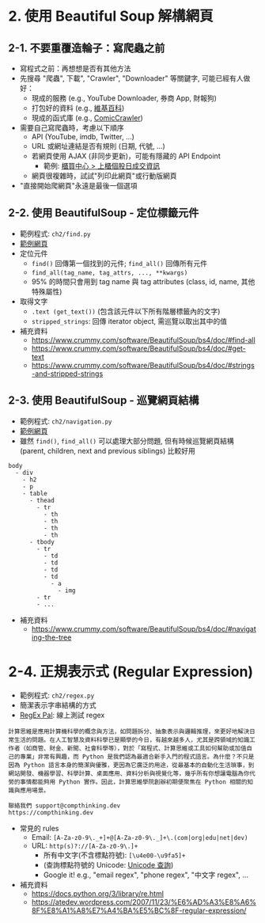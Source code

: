 # 2. 使用 Beautiful Soup 解構網頁

## 2-1. 不要重覆造輪子：寫爬蟲之前

* 寫程式之前：再想想是否有其他方法
* 先搜尋 "爬蟲", 下載", "Crawler", "Downloader" 等關鍵字, 可能已經有人做好：
  * 現成的服務 (e.g., YouTube Downloader, 券商 App, 財報狗)
  * 打包好的資料 (e.g., [維基百科](https://zh.wikipedia.org/wiki/Wikipedia:%E6%95%B0%E6%8D%AE%E5%BA%93%E4%B8%8B%E8%BD%BD))
  * 現成的函式庫 (e.g., [ComicCrawler](https://github.com/eight04/ComicCrawler))
* 需要自己寫爬蟲時，考慮以下順序
  * API (YouTube, imdb, Twitter, ...)
  * URL 或網址連結是否有規則 (日期, 代號, ...)
  * 若網頁使用 AJAX (非同步更新)，可能有隱藏的 API Endpoint
    * 範例: [櫃買中心 > 上櫃個股日成交資訊](http://www.tpex.org.tw/web/stock/aftertrading/daily_trading_info/st43.php?l=zh-tw)
  * 網頁很複雜時，試試"列印此網頁"或行動版網頁
* "直接開始爬網頁"永遠是最後一個選項

## 2-2. 使用 BeautifulSoup - 定位標籤元件

* 範例程式: `ch2/find.py`
* [範例網頁](http://compthinking-dev.github.io/py-web-scraping/ch2/blog.html)
* 定位元件
    * `find()` 回傳第一個找到的元件; `find_all()` 回傳所有元件
    * `find_all(tag_name, tag_attrs, ..., **kwargs)`
    * 95% 的時間只會用到 tag name 與 tag attributes (class, id, name, 其他特殊屬性)
* 取得文字
    * `.text (get_text())` (包含該元件以下所有階層標籤內的文字)
    * `stripped_strings`: 回傳 iterator object, 需巡覽以取出其中的值
* 補充資料
    * https://www.crummy.com/software/BeautifulSoup/bs4/doc/#find-all
    * https://www.crummy.com/software/BeautifulSoup/bs4/doc/#get-text
    * https://www.crummy.com/software/BeautifulSoup/bs4/doc/#strings-and-stripped-strings

## 2-3. 使用 BeautifulSoup - 巡覽網頁結構

* 範例程式: `ch2/navigation.py`
* [範例網頁](http://compthinking-dev.github.io/py-web-scraping/ch2/table.html)
* 雖然 `find()`, `find_all()` 可以處理大部分問題, 但有時候巡覽網頁結構 (parent, children, next and previous siblings) 比較好用

```
body
  - div
    - h2
    - p
    - table
      - thead
        - tr
          - th
          - th
          - th
          - th
      - tbody
        - tr
          - td
          - td
          - td
          - td
            - a
              - img
        - tr
        - ...        
```

* 補充資料 
    * https://www.crummy.com/software/BeautifulSoup/bs4/doc/#navigating-the-tree

# 2-4. 正規表示式 (Regular Expression)

* 範例程式: `ch2/regex.py`
* 簡潔表示字串結構的方式
* [RegEx Pal](http://www.regexpal.com/): 線上測試 regex

```
計算思維是應用計算機科學的概念與方法，如問題拆分、抽象表示與邏輯推理，來更好地解決日常生活的問題。在人工智慧及資料科學已是顯學的今日，有越來越多人，尤其是跨領域的知識工作者（如商管、財金、新聞、社會科學等），對於「寫程式、計算思維或工具如何幫助或加值自己的專業」非常有興趣，而 Python 是我們認為最適合新手入門的程式語言。為什麼？不只是因為 Python 語言本身的簡潔與優雅，更因為它廣泛的用途，從最基本的自動化生活瑣事，到網站開發、機器學習、科學計算、桌面應用、資料分析與視覺化等，幾乎所有你想讓電腦為你代勞的事情都能夠用 Python 實作。因此，計算思維學院創辦初期便聚焦在 Python 相關的知識與應用場景。

聯絡我們 support@compthinking.dev
https://compthinking.dev
```

* 常見的 rules
  * Email: `[A-Za-z0-9\._+]+@[A-Za-z0-9\._]+\.(com|org|edu|net|dev)`
  * URL: `http(s)?://[A-Za-z0-9\.]+`
    * 所有中文字(不含標點符號): `[\u4e00-\u9fa5]+`
    * (查詢標點符號的 Unicode: [Unicode 查詢](http://unicodelookup.com))
    * Google it! e.g., "email regex", "phone regex", "中文字 regex", ...
* 補充資料
  * https://docs.python.org/3/library/re.html
  * https://atedev.wordpress.com/2007/11/23/%E6%AD%A3%E8%A6%8F%E8%A1%A8%E7%A4%BA%E5%BC%8F-regular-expression/
